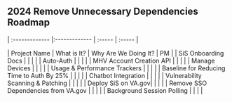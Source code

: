 ## 2024 Remove Unnecessary Dependencies Roadmap
| :------------- |:------------- | :----- | :----- |

| Project Name          | What is It?       | Why Are We Doing It? | PM |
| SiS Onboarding Docs | | | |
| Auto-Auth | | | |
| MHV Account Creation API | | | |
| Manage Devices | | | |
| Usage & Performance Trackers | | | |
| Baseline for Reducing Time to Auth By 25% | | | |
| Chatbot Integration | | | |
| Vulnerability Scanning & Patching | | | |
| Deploy SiS on VA.gov| | | |
| Remove SSO Dependencies from VA.gov | | | |
| Background Session Polling  | | | |

